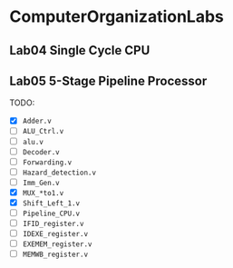 # ComputerOrganizationLabs

## Lab04 Single Cycle CPU

## Lab05 5-Stage Pipeline Processor

TODO:
- [x] `Adder.v`
- [ ] `ALU_Ctrl.v`
- [ ] `alu.v`
- [ ] `Decoder.v`
- [ ] `Forwarding.v`
- [ ] `Hazard_detection.v`
- [ ] `Imm_Gen.v`
- [x] `MUX_*to1.v`
- [x] `Shift_Left_1.v`
- [ ] `Pipeline_CPU.v`
- [ ] `IFID_register.v`
- [ ] `IDEXE_register.v`
- [ ] `EXEMEM_register.v`
- [ ] `MEMWB_register.v`